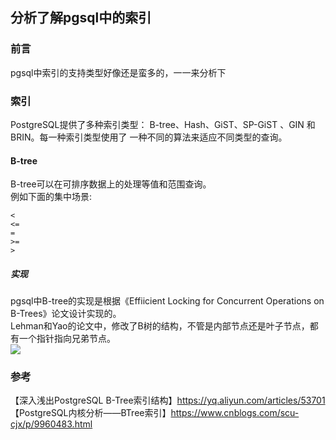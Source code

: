 ## 分析了解pgsql中的索引  

### 前言

pgsql中索引的支持类型好像还是蛮多的，一一来分析下  

### 索引

PostgreSQL提供了多种索引类型： B-tree、Hash、GiST、SP-GiST 、GIN 和 BRIN。每一种索引类型使用了 一种不同的算法来适应不同类型的查询。

#### B-tree

B-tree可以在可排序数据上的处理等值和范围查询。  
例如下面的集中场景:  
````
<
<=
=
>=
>

````

##### 实现

pgsql中B-tree的实现是根据《Effiicient Locking for Concurrent Operations on B-Trees》论文设计实现的。  
Lehman和Yao的论文中，修改了B树的结构，不管是内部节点还是叶子节点，都有一个指针指向兄弟节点。  
![](https://img2020.cnblogs.com/blog/1237626/202004/1237626-20200429090003097-1404023179.png)





### 参考

【深入浅出PostgreSQL B-Tree索引结构】https://yq.aliyun.com/articles/53701 
【PostgreSQL内核分析——BTree索引】https://www.cnblogs.com/scu-cjx/p/9960483.html   
